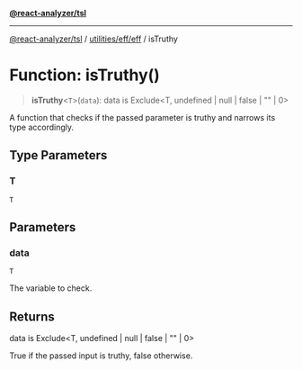 [**@react-analyzer/tsl**](../../../../README.md)

***

[@react-analyzer/tsl](../../../../README.md) / [utilities/eff/eff](../README.md) / isTruthy

# Function: isTruthy()

> **isTruthy**\<`T`\>(`data`): data is Exclude\<T, undefined \| null \| false \| "" \| 0\>

A function that checks if the passed parameter is truthy and narrows its type accordingly.

## Type Parameters

### T

`T`

## Parameters

### data

`T`

The variable to check.

## Returns

data is Exclude\<T, undefined \| null \| false \| "" \| 0\>

True if the passed input is truthy, false otherwise.
